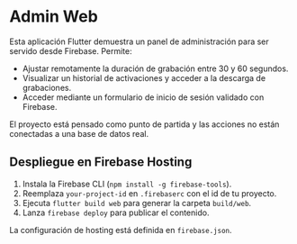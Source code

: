 # Admin Web
Esta aplicación Flutter demuestra un panel de administración para ser servido desde Firebase. Permite:

- Ajustar remotamente la duración de grabación entre 30 y 60 segundos.
- Visualizar un historial de activaciones y acceder a la descarga de grabaciones.
- Acceder mediante un formulario de inicio de sesión validado con Firebase.

El proyecto está pensado como punto de partida y las acciones no están conectadas a una base de datos real.
## Despliegue en Firebase Hosting

1. Instala la Firebase CLI (`npm install -g firebase-tools`).
2. Reemplaza `your-project-id` en `.firebaserc` con el id de tu proyecto.
3. Ejecuta `flutter build web` para generar la carpeta `build/web`.
4. Lanza `firebase deploy` para publicar el contenido.

La configuración de hosting está definida en `firebase.json`.